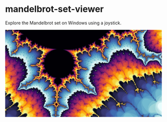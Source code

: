 # mandelbrot-set-viewer

Explore the Mandelbrot set on Windows using a joystick.

![Mandelbrot set](./docs/mandelbrot-set.png)